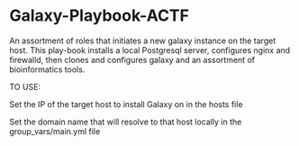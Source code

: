 # Galaxy-Playbook-ACTF
An assortment of roles that initiates a new galaxy instance on the target host. This play-book installs a local Postgresql server, configures nginx and firewalld, then clones and configures galaxy and an assortment of bioinformatics tools.


TO USE:

Set the IP of the target host to install Galaxy on in the hosts file

Set the domain name that will resolve to that host locally in the group_vars/main.yml file
